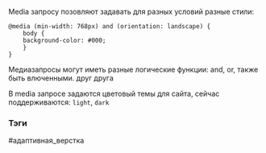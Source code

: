 
Media запросу позовляют задавать для разных условий разные стили: 

```
@media (min-width: 768px) and (orientation: landscape) {
	body {
	background-color: #000;
	} 
}
```

Медиазапросы могут иметь разные логические функции: and, or, также быть влюченными. друг друга


В media запросе задаются цветовый темы для сайта, сейчас поддерживаются: `light`, `dark`






### Тэги
#адаптивная_верстка 
